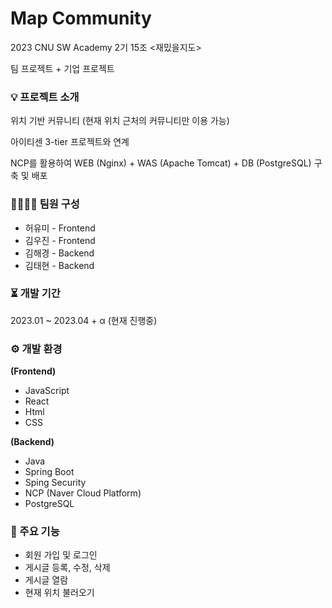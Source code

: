 # Map Community 

2023 CNU SW Academy 2기 15조 <재밌을지도>

팀 프로젝트 + 기업 프로젝트


### 💡 프로젝트 소개

위치 기반 커뮤니티 (현재 위치 근처의 커뮤니티만 이용 가능) 

아이티센 3-tier 프로젝트와 연계 

NCP를 활용하여 WEB (Nginx) + WAS (Apache Tomcat) + DB (PostgreSQL) 구축 및 배포


### 👨‍👨‍👧‍👧 팀원 구성
- 허유미 - Frontend
- 김우진 - Frontend
- 김해경 - Backend
- 김태현 - Backend


### ⏳ 개발 기간

2023.01 ~ 2023.04 + α
(현재 진행중)


### ⚙ 개발 환경

**(Frontend)**
- JavaScript
- React
- Html
- CSS


**(Backend)**
- Java
- Spring Boot 
- Sping Security
- NCP (Naver Cloud Platform)
- PostgreSQL



### 📌 주요 기능

- 회원 가입 및 로그인
- 게시글 등록, 수정, 삭제
- 게시글 열람
- 현재 위치 불러오기



